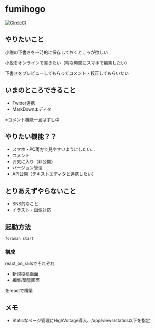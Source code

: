 # fumihogo

[![CircleCI](https://circleci.com/gh/yasuko-sawayama/fumihogo.svg?style=svg)](https://circleci.com/gh/yasuko-sawayama/fumihogo)

## やりたいこと

小説の下書きを一時的に保存しておくところが欲しい

小説をオンラインで書きたい（暇な時間にスマホで編集したい）

下書きをプレビューしてもらってコメント・校正してもらいたい


## いまのところできること
 - Twitter連携
 - MarkDownエディタ

※コメント機能一旦はずし中

## やりたい機能？？

 - スマホ・PC両方で見やすいようにしたい…
 - コメント
 - お気に入り（非公開）
 - バージョン管理
 - API公開（テキストエディタと連携したい）

## とりあえずやらないこと

- SNS的なこと
- イラスト・画像対応

## 起動方法

```
foraman start
```

### 構成
react_on_railsでそれぞれ

 - 新規投稿画面
 - 編集/閲覧画面

をreactで構築

## メモ
- Staticなページ管理にHighVoltage導入、/app/views/statics以下を指定
